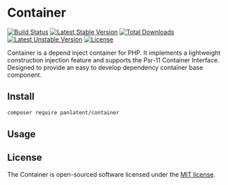 Container
=========
[![Build Status](https://travis-ci.org/panlatent/container.svg)](https://travis-ci.org/panlatent/container)
[![Latest Stable Version](https://poser.pugx.org/panlatent/container/v/stable.svg)](https://packagist.org/packages/panlatent/container)
[![Total Downloads](https://poser.pugx.org/panlatent/container/downloads.svg)](https://packagist.org/packages/panlatent/container) 
[![Latest Unstable Version](https://poser.pugx.org/panlatent/container/v/unstable.svg)](https://packagist.org/packages/panlatent/container)
[![License](https://poser.pugx.org/panlatent/container/license.svg)](https://packagist.org/packages/panlatent/container)

Container is a depend inject container for PHP. It implements a lightweight construction injection feature and supports 
the Psr-11 Container Interface. Designed to provide an easy to develop dependency container base component.

## Install

```bash
composer require panlatent/container
```

## Usage

## License

The Container is open-sourced software licensed under the [MIT license](http://opensource.org/licenses/MIT).